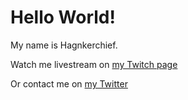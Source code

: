 # Hello World!

My name is Hagnkerchief.

Watch me livestream on [my Twitch page](https://www.twitch.tv/hagnkerchief)

Or contact me on [my Twitter](https://twitter.com/Hagnkerchief)